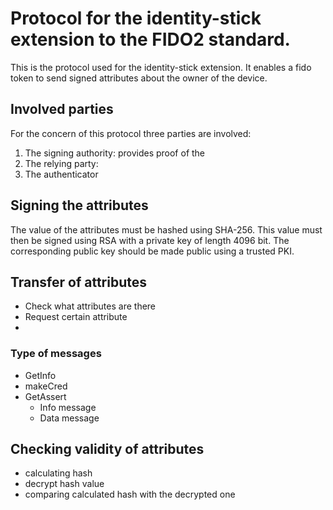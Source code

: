 # Protocol for the identity-stick extension to the FIDO2 standard.
This is the protocol used for the identity-stick extension. It enables a fido token to send signed attributes about the owner of the device.

## Involved parties
For the concern of this protocol three parties are involved:
1. The signing authority: provides proof of the 
2. The relying party: 
3. The authenticator 

## Signing the attributes
The value of the attributes must be hashed using SHA-256. This value must then be signed using RSA with a private key of length 4096 bit. The corresponding public key should be made public using a trusted PKI. 

## Transfer of attributes
- Check what attributes are there
- Request certain attribute
- 

### Type of messages
- GetInfo
- makeCred
- GetAssert
	- Info message
	- Data message

## Checking validity of attributes
- calculating hash
- decrypt hash value
- comparing calculated hash with the decrypted one
